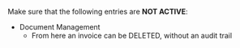 Make sure that the following entries are **NOT ACTIVE**:
* Document Management
    * From here an invoice can be DELETED, without an audit trail


